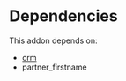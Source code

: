 # Dependencies

This addon depends on:

- [crm](../../../../../oca-ocb-crm/odoo-bringout-oca-ocb-crm)
- partner_firstname
